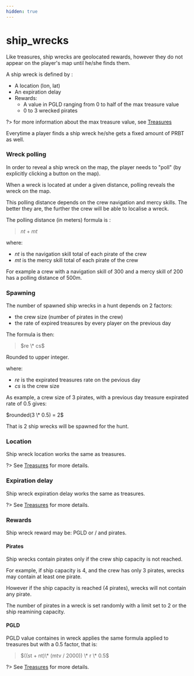```yaml
---
hidden: true
---
```


# ship\_wrecks

Like treasures, ship wrecks are geolocated rewards, however they do not appear on the player's map until he/she finds them.

A ship wreck is defined by :

* A location (lon, lat)
* An expiration delay
* Rewards:
  * A value in PGLD ranging from 0 to half of the max treasure value
  * 0 to 3 wrecked pirates

?> for more information about the max treasure value, see [Treasures](../docs/game_concept/game_concepts/treasures.md)

Everytime a player finds a ship wreck he/she gets a fixed amount of PRBT as well.

### Wreck polling

In order to reveal a ship wreck on the map, the player needs to "poll" (by explicitly clicking a button on the map).

When a wreck is located at under a given distance, polling reveals the wreck on the map.

This polling distance depends on the crew navigation and mercy skills. The better they are, the further the crew will be able to localise a wreck.

The polling distance (in meters) formula is :

> $nt + mt$

where:

* $nt$ is the navigation skill total of each pirate of the crew
* $mt$ is the mercy skill total of each pirate of the crew

For example a crew with a navigation skill of 300 and a mercy skill of 200 has a polling distance of 500m.

### Spawning

The number of spawned ship wrecks in a hunt depends on 2 factors:

* the crew size (number of pirates in the crew)
* the rate of expired treasures by every player on the previous day

The formula is then:

> $re \* cs$

Rounded to upper integer.

where:

* $re$ is the expirated treasures rate on the pevious day
* $cs$ is the crew size

As example, a crew size of 3 pirates, with a previous day treasure expirated rate of 0.5 gives:

$rounded(3 \* 0.5) = 2$

That is 2 ship wrecks will be spawned for the hunt.

### Location

Ship wreck location works the same as treasures.

?> See [Treasures](../docs/game_concept/game_concept/treasures.md) for more details.

### Expiration delay

Ship wreck expiration delay works the same as treasures.

?> See [Treasures](../docs/game_concept/game_concept/treasures.md) for more details.

### Rewards

Ship wreck reward may be: PGLD or / and pirates.

#### Pirates

Ship wrecks contain pirates only if the crew ship capacity is not reached.

For example, if ship capacity is 4, and the crew has only 3 pirates, wrecks may contain at least one pirate.

However if the ship capacity is reached (4 pirates), wrecks will not contain any pirate.

The number of pirates in a wreck is set randomly with a limit set to 2 or the ship reamining capacity.

#### PGLD

PGLD value containes in wreck applies the same formula applied to treasures but with a 0.5 factor, that is:

> $((st + nt)\* (mtv / 2000)) \* r \* 0.5$

?> See [Treasures](../docs/game_concept/game_concept/treasures.md) for more details.
